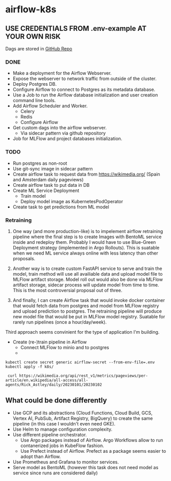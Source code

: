# airflow-k8s

## USE CREDENTIALS FROM .env-example AT YOUR OWN RISK

Dags are stored in [GitHub Repo](https://github.com/iKintosh/airflow-dags)

### DONE
- Make a deployment for the Airflow Webserver.
- Expose the webserver to network traffic from outside of the cluster.
- Deploy Postgres DB.
- Configure Airflow to connect to Postgres as its metadata database.
- Use a Job to run the Airflow database initialization and user creation command line tools.
- Add Airflow Scheduler and Worker.
    - Celery
    - Redis
    - Configure Airflow
- Get custom dags into the airflow webserver.
    - Via sidecar pattern via github repository
- Job for MLFlow and project databases initialization.

### TODO
- Run postgres as non-root
- Use git-sync image in sidecar pattern
- Create airflow task to request data from https://wikimedia.org/ (Spain and Amsterdam daily pageviews)
- Create airflow task to put data in DB
- Create ML Service Deployment
    - Train model 
    - Deploy model image as KubernetesPodOperator 
- Create task to get predictions from ML model

### Retraining

1. One way (and more production-like) is to impelement airflow retraining pipeline where the final step is to create Images with BentoML service inside and redeploy them. Probably I would have to use Blue-Green Deployment strategy (implemented in Argo Rollouts). This is suatable when we need ML service always online with less latency than other proposals.

2. Another way is to create custom FastAPI service to serve and train the model, train method will use all availiable data and upload model file to MLFlow artifact storage. Model roll out would also be done via MLFlow artifact storage, sidecar process will update model from time to time. This is the most controversial proposal out of three.

3. And finally, I can create Airflow task that would invoke docker container that would fetch data from postgres and model from MLFlow registry and upload prediction to postgres. The retraining pipeline will produce new model file that would be put in MLFlow model registry. Suatable for rarely run pipelines (once a hour/day/week).

Third approach seems convinient for the type of application I'm building.

- Create (re-)train pipeline in Airflow
    - Connect MLFlow to minio and to postgres
    - 


```shell
kubectl create secret generic airflow-secret --from-env-file=.env
kubectl apply -f k8s/
```

```shell
 curl https://wikimedia.org/api/rest_v1/metrics/pageviews/per-article/en.wikipedia/all-access/all-agents/Rick_Astley/daily/20230101/20230102
```

## What could be done differently
- Use GCP and its abstractions (Cloud Functions, Cloud Build, GCS, Vertex AI, PubSub, Artifact Registry, BigQuery) to create the same pipeline (in this case I wouldn't even need GKE).
- Use Helm to manage configuration complexity.
- Use different pipeline orchestrator.
    - Use Argo packages instead of Airflow. Argo Workflows allow to run contanerized jobs in KubeFlow fashion.
    - Use Prefect instead of Airflow. Prefect as a package seems easier to adopt than Airflow.
- Use Prometheus and Grafana to monitor services.
- Serve model as BentoML (however this task does not need model as service since runs are considered daily)
